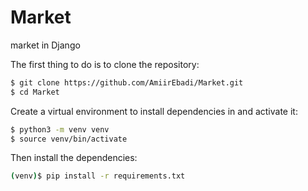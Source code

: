 # Market
market in Django

The first thing to do is to clone the repository:

```sh
$ git clone https://github.com/AmiirEbadi/Market.git
$ cd Market
```

Create a virtual environment to install dependencies in and activate it:

```sh
$ python3 -m venv venv
$ source venv/bin/activate
```

Then install the dependencies:

```sh
(venv)$ pip install -r requirements.txt
```
